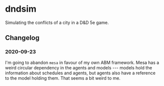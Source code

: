 # dndsim

Simulating the conflicts of a city in a D&D 5e game.


## Changelog

### 2020-09-23
I'm going to abandon `mesa` in favour of my own ABM framework. Mesa has a weird circular dependency in the agents and models --- models hold the information about schedules and agents, but agents also have a reference to the model holding them. That seems a bit weird to me.
